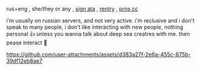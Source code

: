 rus+eng , she/they or any , [sign ata](https://27jay.atabook.org) , [rentry](https://rentry.co/chemIab) , [prns cc](https://pronouns.cc/@27jay)

i'm usually on russian servers, and not very active. i'm reclusive and i don't speak to many people, i don't like interacting with new people, nothing personal 👍 unless you wanna talk about deep sea creatres with me. then pease interact 🧡



https://github.com/user-attachments/assets/d383a27f-2e6a-455c-875b-39df12eb8ae7




